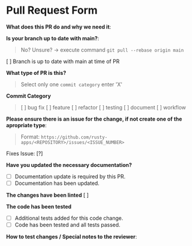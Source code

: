 # Pull Request Form

**What does this PR do and why we need it**:

**Is your branch up to date with main?**:

> No? Unsure? -> execute command `git pull --rebase origin main`

[ ] Branch is up to date with main at time of PR

**What type of PR is this?**

> Select only one `commit category` enter 'X'

**Commit Category**

> [ ] bug fix
> [ ] feature
> [ ] refactor
> [ ] testing
> [ ] document
> [ ] workflow

**Please ensure there is an issue for the change, if not create one of the apropriate type**:

> Format: `https://github.com/rusty-apps/<REPOSITORY>/issues/<ISSUE_NUMBER>`

Fixes Issue: [?]

**Have you updated the necessary documentation?**

- [ ] Documentation update is required by this PR.
- [ ] Documentation has been updated.

**The changes have been linted**
[ ]

**The code has been tested**

- [ ] Additional tests added for this code change.
- [ ] Code has been tested and all tests passed.

**How to test changes / Special notes to the reviewer**:
